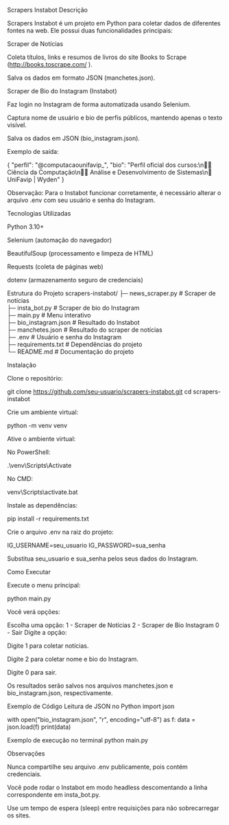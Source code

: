 Scrapers Instabot
Descrição

Scrapers Instabot é um projeto em Python para coletar dados de diferentes fontes na web. Ele possui duas funcionalidades principais:

Scraper de Notícias

Coleta títulos, links e resumos de livros do site Books to Scrape (http://books.toscrape.com/
).

Salva os dados em formato JSON (manchetes.json).

Scraper de Bio do Instagram (Instabot)

Faz login no Instagram de forma automatizada usando Selenium.

Captura nome de usuário e bio de perfis públicos, mantendo apenas o texto visível.

Salva os dados em JSON (bio_instagram.json).

Exemplo de saída:

{
  "perfil": "@computacaounifavip_",
  "bio": "Perfil oficial dos cursos:\n👨‍💻 Ciência da Computação\n👨‍💻 Análise e Desenvolvimento de Sistemas\n📍UniFavip | Wyden"
}


Observação: Para o Instabot funcionar corretamente, é necessário alterar o arquivo .env com seu usuário e senha do Instagram.

Tecnologias Utilizadas

Python 3.10+

Selenium (automação do navegador)

BeautifulSoup (processamento e limpeza de HTML)

Requests (coleta de páginas web)

dotenv (armazenamento seguro de credenciais)

Estrutura do Projeto
scrapers-instabot/
├─ news_scraper.py       # Scraper de notícias  
├─ insta_bot.py          # Scraper de bio do Instagram  
├─ main.py               # Menu interativo  
├─ bio_instagram.json    # Resultado do Instabot  
├─ manchetes.json        # Resultado do scraper de notícias  
├─ .env                  # Usuário e senha do Instagram  
├─ requirements.txt      # Dependências do projeto  
└─ README.md             # Documentação do projeto

Instalação

Clone o repositório:

git clone https://github.com/seu-usuario/scrapers-instabot.git
cd scrapers-instabot


Crie um ambiente virtual:

python -m venv venv


Ative o ambiente virtual:

No PowerShell:

.\venv\Scripts\Activate


No CMD:

venv\Scripts\activate.bat


Instale as dependências:

pip install -r requirements.txt


Crie o arquivo .env na raiz do projeto:

IG_USERNAME=seu_usuario
IG_PASSWORD=sua_senha


Substitua seu_usuario e sua_senha pelos seus dados do Instagram.

Como Executar

Execute o menu principal:

python main.py


Você verá opções:

Escolha uma opção:
1 - Scraper de Notícias
2 - Scraper de Bio Instagram
0 - Sair
Digite a opção:


Digite 1 para coletar notícias.

Digite 2 para coletar nome e bio do Instagram.

Digite 0 para sair.

Os resultados serão salvos nos arquivos manchetes.json e bio_instagram.json, respectivamente.

Exemplo de Código
Leitura de JSON no Python
import json

with open("bio_instagram.json", "r", encoding="utf-8") as f:
    data = json.load(f)
    print(data)

Exemplo de execução no terminal
python main.py

Observações

Nunca compartilhe seu arquivo .env publicamente, pois contém credenciais.

Você pode rodar o Instabot em modo headless descomentando a linha correspondente em insta_bot.py.

Use um tempo de espera (sleep) entre requisições para não sobrecarregar os sites.
